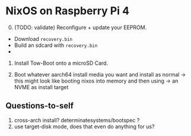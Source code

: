# NixOS on Raspberry Pi 4

0. (TODO: validate) Reconfigure + update your EEPROM.
  * Download `recovery.bin`
  * Build an sdcard with `recovery.bin`
  * 

1. Install Tow-Boot onto a microSD Card.

2. Boot whatever aarch64 install media you want and install as normal
  -> this might look like booting nixos into memory and then using
  -> an NVME as install target

## Questions-to-self

1. cross-arch install? determinatesystems/bootspec ?
2. use target-disk mode, does that even do anything for us?
